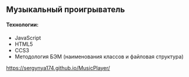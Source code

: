 ## Музыкальный проигрыватель



#### Технологии:
* JavaScript
* HTML5
* CCS3
* Методология БЭМ (наименования классов и файловая структура)

https://sergynya174.github.io/MusicPlayer/
